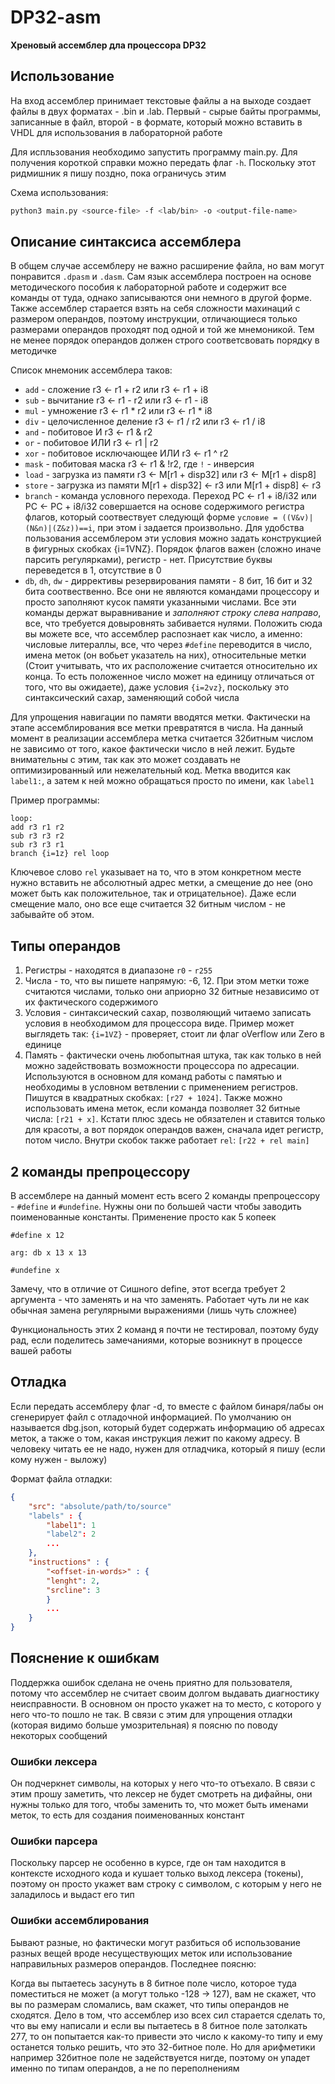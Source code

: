 # DP32-asm

**Хреновый ассемблер дла процессора DP32**

## Использование

На вход ассемблер принимает текстовые файлы а на выходе создает файлы в двух форматах - .bin и .lab. Первый - сырые байты программы, записанные в файл, второй - в формате, который можно вставить в VHDL для использования в лабораторной работе

Для испльзования необходимо запустить программу main.py. Для получения короткой справки можно передать флаг `-h`. Поскольку этот ридмишник я пишу поздно, пока ограничусь этим

Схема использования:

```bash
python3 main.py <source-file> -f <lab/bin> -o <output-file-name>
```

## Описание синтаксиса ассемблера

В общем случае ассемблеру не важно расширение файла, но вам могут понравится `.dpasm` и `.dasm`. Сам язык ассемблера построен на основе методического пособия к лабораторной работе и содержит все команды от туда, однако записываются они немного в другой форме. Также ассемблер старается взять на себя сложности махинаций с размером операндов, поэтому инструкции, отличающиеся только размерами операндов проходят под одной и той же мнемоникой. Тем не менее порядок операндов должен строго соответсвовать порядку в методичке

Список мнемоник ассемблера таков:

- `add` - сложение r3 <- r1 + r2 или r3 <- r1 + i8
- `sub` - вычитание r3 <- r1 - r2 или r3 <- r1 - i8
- `mul` - умножение r3 <- r1 * r2 или r3 <- r1 * i8
- `div` - целочисленное деление r3 <- r1 / r2 или r3 <- r1 / i8
- `and` - побитовое И r3 <- r1 & r2
- `or` - побитовое ИЛИ r3 <- r1 | r2
- `xor` - побитовое исключающее ИЛИ r3 <- r1 ^ r2
- `mask` - побитовая маска r3 <- r1 & !r2, где `!` - инверсия
- `load` - загрузка из памяти r3 <- M[r1 + disp32] или r3 <- M[r1 + disp8]
- `store` - загрузка из памяти M[r1 + disp32] <- r3 или M[r1 + disp8] <- r3
- `branch` - команда условного перехода. Переход PC <- r1 + i8/i32 или PC <- PC + i8/i32 совершается на основе содержимого регистра флагов, который соотвествует следующй форме `условие = ((V&v)|(N&n)|(Z&z))==i`, при этом i задается произвольно. Для удобства пользования ассемблером эти условия можно задать конструкцией в фигурных скобках {i=1VNZ}. Порядок флагов важен (сложно иначе парсить регулярками), регистр - нет. Присутствие буквы переведется в 1, отсутствие в 0
- `db`, `dh`, `dw` - диррективы резервирования памяти - 8 бит, 16 бит и 32 бита соотвественно. Все они не являются командами процессору и просто заполняют кусок памяти указанными числами. Все эти команды держат выравнивание и *заполняют строку слева направо*, все, что требуется довыровнять забивается нулями. Положить сюда вы можете все, что ассемблер распознает как число, а именно: числовые литераллы, все, что через `#define` переводится в число, имена меток (он вобьет указатель на них), относительные метки (Стоит учитывать, что их расположение считается относительно их конца. То есть положенное число может на единицу отличаться от того, что вы ожидаете), даже условия `{i=2vz}`, поскольку это синтаксический сахар, заменяющий собой числа

Для упрощения навигации по памяти вводятся метки. Фактически на этапе ассемблирования все метки превратятся в числа. На данный момент в реализации ассемблера метка считается 32битным числом не зависимо от того, какое фактически число в ней лежит. Будьте внимательны с этим, так как это может создавать не оптимизированный или нежелательный код. Метка вводится как `label1:`, а затем к ней можно обращаться просто по имени, как `label1`

Пример программы:

```
loop:
add r3 r1 r2
sub r3 r3 r2
sub r3 r3 r1
branch {i=1z} rel loop
```

Ключевое слово `rel` указывает на то, что в этом конкретном месте нужно вставить не абсолютный адрес метки, а смещение до нее (оно может быть как положительное, так и отрицательное). Даже если смещение мало, оно все еще считается 32 битным числом - не забывайте об этом.

## Типы операндов

1. Регистры - находятся в диапазоне `r0` - `r255`
2. Числа - то, что вы пишете напрямую: -6, 12. При этом метки тоже считаются числами, только они априорно 32 битные независимо от их фактического содержимого
3. Условия - синтаксический сахар, позволяющий читаемо записать условия в необходимом для процессора виде. Пример может выглядеть так: `{i=1VZ}` - проверяет, стоит ли флаг oVerflow или Zero в единице
4. Память - фактически очень любопытная штука, так как только в ней можно задействовать возможности процессора по адресации. Используются в основном для команд работы с памятью и необходимы в условном ветвлении с применением регистров. Пишутся в квадратных скобках: `[r27 + 1024]`. Также можно использовать имена меток, если команда позволяет 32 битные числа: `[r21 + x]`. Кстати плюс здесь не обязателен и ставится только для красоты, а вот порядок операндов важен, сначала идет регистр, потом число. Внутри скобок также работает `rel`: `[r22 + rel main]`

## 2 команды препроцессору

В ассемблере на данный момент есть всего 2 команды препроцессору - `#define` и `#undefine`. Нужны они по большей части чтобы заводить поименованные константы. Применение просто как 5 копеек

```
#define x 12

arg: db x 13 x 13

#undefine x
```

Замечу, что в отличие от Сишного define, этот всегда требует 2 аргумента - что заменять и на что заменять. Работает чуть ли не как обычная замена регулярными выражениями (лишь чуть сложнее)

Функциональность этих 2 команд я почти не тестировал, поэтому буду рад, если поделитесь замечаниями, которые возникнут в процессе вашей работы

## Отладка

Если передать ассемблеру флаг -d, то вместе с файлом бинаря/лабы он сгенерирует файл с отладочной информацией. По умолчанию он называется dbg.json, который будет содержать информацию об адресах меток, а также о том, какая инструкция лежит по какому адресу. В человеку читать ее не надо, нужен для отладчика, который я пишу (если кому нужен - выложу)

Формат файла отладки:

```json
{
    "src": "absolute/path/to/source"
    "labels" : {
        "label1": 1
        "label2": 2
        ...
    },
    "instructions" : {
        "<offset-in-words>" : {
        "lenght": 2,
        "srcline": 3
        }
        ...
    }
}
```

## Пояснение к ошибкам

Поддержка ошибок сделана не очень приятно для пользователя, потому что ассемблер не считает своим долгом выдавать диагностику неисправности. В основном он просто укажет на то место, с которого у него что-то пошло не так. В связи с этим для упрощения отладки (которая видимо больше умозрительная) я поясню по поводу некоторых сообщений

### Ошибки лексера

Он подчеркнет символы, на которых у него что-то отъехало. В связи с этим прошу заметить, что лексер не будет смотреть на дифайны, они нужны только для того, чтобы заменить то, что может быть именами меток, то есть для создания поименованных констант

### Ошибки парсера

Поскольку парсер не особенно в курсе, где он там находится в контексте исходного кода и кушает только выход лексера (токены), поэтому он просто укажет вам строку с символом, с которым у него не заладилось и выдаст его тип

### Ошибки ассемблирования

Бывают разные, но фактически могут разбиться об использование разных вещей вроде несуществующих меток или использование направильных размеров операндов. Последнее поясню:

Когда вы пытаетесь засунуть в 8 битное поле число, которое туда поместиться не может (а могут только -128 -> 127), вам не скажет, что вы по размерам сломались, вам скажет, что типы операндов не сходятся. Дело в том, что ассемблер изо всех сил старается сделать то, что вы ему написали и если вы пытаетесь в 8 битное поле затолкать 277, то он попытается как-то привести это число к какому-то типу и ему останется только решить, что это 32-битное поле. Но для арифметики например 32битное поле не задействуется нигде, поэтому он упадет именно по типам операндов, а не по переполнениям
